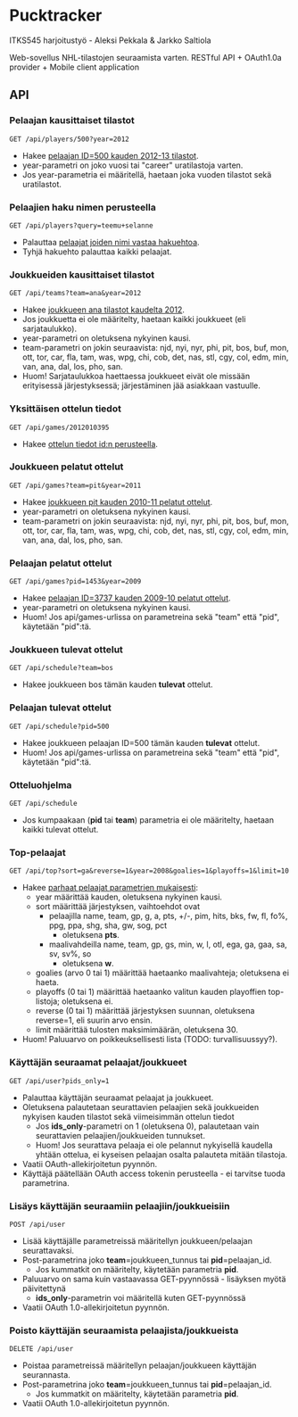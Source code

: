 # Pucktracker

ITKS545 harjoitustyö - Aleksi Pekkala & Jarkko Saltiola

Web-sovellus NHL-tilastojen seuraamista varten.
RESTful API + OAuth1.0a provider + Mobile client application

## API

### Pelaajan kausittaiset tilastot

    GET /api/players/500?year=2012

- Hakee [pelaajan ID=500 kauden 2012-13 tilastot](http://pucktracker.appspot.com/api/players/12?year=2012).
- year-parametri on joko vuosi tai "career" uratilastoja varten.
- Jos year-parametria ei määritellä, haetaan joka vuoden tilastot sekä uratilastot.

### Pelaajien haku nimen perusteella

    GET /api/players?query=teemu+selanne

- Palauttaa [pelaajat joiden nimi vastaa hakuehtoa](http://pucktracker.appspot.com/api/players?query=teemu+selanne).
- Tyhjä hakuehto palauttaa kaikki pelaajat.

### Joukkueiden kausittaiset tilastot

    GET /api/teams?team=ana&year=2012

- Hakee [joukkueen ana tilastot kaudelta 2012](http://pucktracker.appspot.com/api/teams?team=ana&year=2012).
- Jos joukkuetta ei ole määritelty, haetaan kaikki joukkueet (eli sarjataulukko).
- year-parametri on oletuksena nykyinen kausi.
- team-parametri on jokin seuraavista: njd, nyi, nyr, phi, pit, bos, buf, mon, ott, tor, car, fla, tam, was, wpg, chi, cob, det, nas, stl, cgy, col, edm, min, van, ana, dal, los, pho, san.
- Huom! Sarjataulukkoa haettaessa joukkueet eivät ole missään erityisessä järjestyksessä; järjestäminen jää asiakkaan vastuulle.

### Yksittäisen ottelun tiedot

    GET /api/games/2012010395

- Hakee [ottelun tiedot id:n perusteella](http://pucktracker.appspot.com/api/games/2012010395).

### Joukkueen pelatut ottelut

    GET /api/games?team=pit&year=2011

- Hakee [joukkueen pit kauden 2010-11 pelatut ottelut](http://pucktracker.appspot.com/api/games?team=pit&year=2011).
- year-parametri on oletuksena nykyinen kausi.
- team-parametri on jokin seuraavista: njd, nyi, nyr, phi, pit, bos, buf, mon, ott, tor, car, fla, tam, was, wpg, chi, cob, det, nas, stl, cgy, col, edm, min, van, ana, dal, los, pho, san.


### Pelaajan pelatut ottelut

    GET /api/games?pid=1453&year=2009

- Hakee [pelaajan ID=3737 kauden 2009-10 pelatut ottelut](http://pucktracker.appspot.com/api/games?pid=1453&year=2009).
- year-parametri on oletuksena nykyinen kausi.
- Huom! Jos api/games-urlissa on parametreina sekä "team" että "pid", käytetään "pid":tä.

### Joukkueen tulevat ottelut

    GET /api/schedule?team=bos

- Hakee joukkueen bos tämän kauden **tulevat** ottelut.

### Pelaajan tulevat ottelut

    GET /api/schedule?pid=500

- Hakee joukkueen pelaajan ID=500 tämän kauden **tulevat** ottelut.
- Huom! Jos api/games-urlissa on parametreina sekä "team" että "pid", käytetään "pid":tä.

### Otteluohjelma

    GET /api/schedule

- Jos kumpaakaan (**pid** tai **team**) parametria ei ole määritelty, haetaan kaikki tulevat ottelut.

### Top-pelaajat

    GET /api/top?sort=ga&reverse=1&year=2008&goalies=1&playoffs=1&limit=10

- Hakee [parhaat pelaajat parametrien mukaisesti](http://pucktracker.appspot.com/api/top?sort=g&reverse=1&year=2008&goalies=1&playoffs=1&limit=10):
    -  year määrittää kauden, oletuksena nykyinen kausi.
    -  sort määrittää järjestyksen, vaihtoehdot ovat
        - pelaajilla  name, team, gp, g, a, pts, +/-, pim, hits, bks, fw, fl, fo%, ppg, ppa, shg, sha, gw, sog, pct
            - oletuksena **pts**.
        - maalivahdeilla name, team, gp, gs, min, w, l, otl, ega, ga, gaa, sa, sv, sv%, so
           - oletuksena **w**.
    -  goalies (arvo 0 tai 1) määrittää haetaanko maalivahteja; oletuksena ei haeta.
    - playoffs (0 tai 1) määrittää haetaanko valitun kauden playoffien top-listoja; oletuksena ei.
    - reverse (0 tai 1) määrittää järjestyksen suunnan, oletuksena reverse=1, eli suurin arvo ensin.
    - limit määrittää tulosten maksimimäärän, oletuksena 30.
- Huom! Paluuarvo on poikkeuksellisesti lista (TODO: turvallisuussyy?).


### Käyttäjän seuraamat pelaajat/joukkueet

    GET /api/user?pids_only=1

- Palauttaa käyttäjän seuraamat pelaajat ja joukkueet.
- Oletuksena palautetaan seurattavien pelaajien sekä joukkueiden nykyisen kauden tilastot sekä viimeisimmän ottelun tiedot
    - Jos **ids_only**-parametri on 1 (oletuksena 0), palautetaan vain seurattavien pelaajien/joukkueiden tunnukset.
    - Huom! Jos seurattava pelaaja ei ole pelannut nykyisellä kaudella yhtään ottelua, ei kyseisen pelaajan osalta palauteta mitään tilastoja.
- Vaatii OAuth-allekirjoitetun pyynnön.
- Käyttäjä päätellään OAuth access tokenin perusteella - ei tarvitse tuoda parametrina.

### Lisäys käyttäjän seuraamiin pelaajiin/joukkueisiin

    POST /api/user

- Lisää käyttäjälle parametreissä määritellyn joukkueen/pelaajan seurattavaksi.
- Post-parametrina joko **team**=joukkueen_tunnus tai **pid**=pelaajan_id.
    - Jos kummatkit on määritelty, käytetään parametria **pid**.
- Paluuarvo on sama kuin vastaavassa GET-pyynnössä - lisäyksen myötä päivitettynä
  - **ids_only**-parametrin voi määritellä kuten GET-pyynnössä
- Vaatii OAuth 1.0-allekirjoitetun pyynnön.

### Poisto käyttäjän seuraamista pelaajista/joukkueista

    DELETE /api/user

- Poistaa parametreissä määritellyn pelaajan/joukkueen käyttäjän seurannasta.
- Post-parametrina joko **team**=joukkueen_tunnus tai **pid**=pelaajan_id.
    - Jos kummatkit on määritelty, käytetään parametria **pid**.
- Vaatii OAuth 1.0-allekirjoitetun pyynnön.
